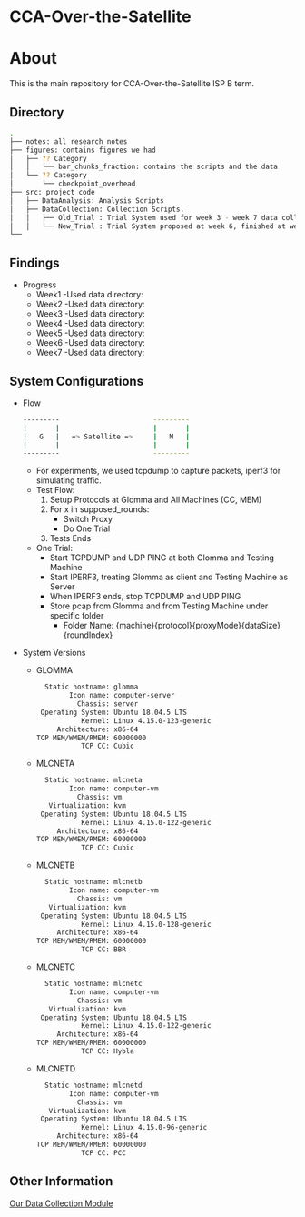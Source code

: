 # CCA-Over-the-Satellite

# About 
This is the main repository for CCA-Over-the-Satellite ISP B term. 

## Directory 
```bash
.
├── notes: all research notes
├── figures: contains figures we had
│   ├── ?? Category
│   │   └── bar_chunks_fraction: contains the scripts and the data 
│   └── ?? Category
│       └── checkpoint_overhead
├── src: project code
│   ├── DataAnalysis: Analysis Scripts
│   ├── DataCollection: Collection Scripts.
│   │   ├── Old_Trial : Trial System used for week 3 - week 7 data collection.
│   │   └── New_Trial : Trial System proposed at week 6, finished at week 7
└──
```

## Findings

- Progress
    - Week1
        -Used data directory:
    - Week2
        -Used data directory:
    - Week3
        -Used data directory:
    - Week4
        -Used data directory:
    - Week5
        -Used data directory:
    - Week6
        -Used data directory:
    - Week7
        -Used data directory:

## System Configurations
- Flow
    ```bash
    ---------                       ---------
    |       |                       |       |
    |   G   |   => Satellite =>     |   M   |
    |       |                       |       |
    ---------                       ---------
    ```
    - For experiments, we used tcpdump to capture packets, iperf3 for simulating traffic.
    - Test Flow: 
        1) Setup Protocols at Glomma and All Machines (CC, MEM)
        2) For x in supposed_rounds:  
            - Switch Proxy
            - Do One Trial
        3) Tests Ends
    - One Trial:
        - Start TCPDUMP and UDP PING at both Glomma and Testing Machine  
        - Start IPERF3, treating Glomma as client and Testing Machine as Server
        - When IPERF3 ends, stop TCPDUMP and UDP PING
        - Store pcap from Glomma and from Testing Machine under specific folder
            - Folder Name: {machine}{protocol}{proxyMode}{dataSize}{roundIndex}

- System Versions
    - GLOMMA
        ```bash
          Static hostname: glomma
                Icon name: computer-server
                  Chassis: server
         Operating System: Ubuntu 18.04.5 LTS
                   Kernel: Linux 4.15.0-123-generic
             Architecture: x86-64
        TCP MEM/WMEM/RMEM: 60000000
                   TCP CC: Cubic
        ```
    - MLCNETA
        ```bash
          Static hostname: mlcneta
                Icon name: computer-vm
                  Chassis: vm
           Virtualization: kvm
         Operating System: Ubuntu 18.04.5 LTS
                   Kernel: Linux 4.15.0-122-generic
             Architecture: x86-64
        TCP MEM/WMEM/RMEM: 60000000
                   TCP CC: Cubic
        ```
    - MLCNETB
        ```bash
          Static hostname: mlcnetb
                Icon name: computer-vm
                  Chassis: vm
           Virtualization: kvm
         Operating System: Ubuntu 18.04.5 LTS
                   Kernel: Linux 4.15.0-128-generic
             Architecture: x86-64
        TCP MEM/WMEM/RMEM: 60000000
                   TCP CC: BBR
        ```
    - MLCNETC
        ```bash
          Static hostname: mlcnetc
                Icon name: computer-vm
                  Chassis: vm
           Virtualization: kvm
         Operating System: Ubuntu 18.04.5 LTS
                   Kernel: Linux 4.15.0-122-generic 
             Architecture: x86-64
        TCP MEM/WMEM/RMEM: 60000000
                   TCP CC: Hybla
        ```
    - MLCNETD
        ```bash
          Static hostname: mlcnetd
                Icon name: computer-vm
                  Chassis: vm
           Virtualization: kvm
         Operating System: Ubuntu 18.04.5 LTS
                   Kernel: Linux 4.15.0-96-generic
             Architecture: x86-64
        TCP MEM/WMEM/RMEM: 60000000
                   TCP CC: PCC
        ```

## Other Information
[Our Data Collection Module](./src/DataCollection/Readme.md)
